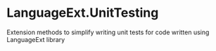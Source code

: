 # LanguageExt.UnitTesting
Extension methods to simplify writing unit tests for code written using LanguageExt library
